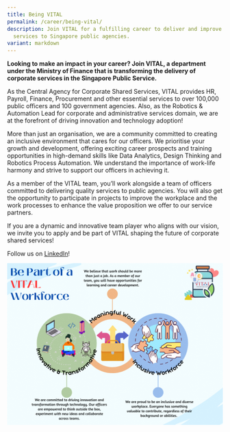 ```yaml
---
title: Being VITAL
permalink: /career/being-vital/
description: Join VITAL for a fulfilling career to deliver and improve corporate
  services to Singapore public agencies.
variant: markdown
---
```

**Looking to make an impact in your career? Join VITAL, a department under the Ministry of Finance that is transforming the delivery of corporate services in the Singapore Public Service.**

As the Central Agency for Corporate Shared Services, VITAL provides HR, Payroll, Finance, Procurement and other essential services to over 100,000 public officers and 100 government agencies. Also, as the Robotics & Automation Lead for corporate and administrative services domain, we are at the forefront of driving innovation and technology adoption!

More than just an organisation, we are a community committed to creating an inclusive environment that cares for our officers. We prioritise your growth and development, offering exciting career prospects and training opportunities in high-demand skills like Data Analytics, Design Thinking and Robotics Process Automation. We understand the importance of work-life harmony and strive to support our officers in achieving it.

As a member of the VITAL team, you’ll work alongside a team of officers committed to delivering quality services to public agencies. You will also get the opportunity to participate in projects to improve the workplace and the work processes to enhance the value proposition we offer to our 
service partners.

If you are a dynamic and innovative team player who aligns with our vision, we invite you to apply and be part of VITAL shaping the future of corporate shared services! 

Follow us on [LinkedIn](https://lnkd.in/gSidSEj2)!

![](/images/2023_VITAL_s_Employer_Branding.png)